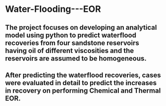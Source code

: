 # Water-Flooding---EOR
## The project focuses on developing an analytical model using python to predict waterflood recoveries from four sandstone reservoirs having oil of different viscosities and the reservoirs are assumed to be homogeneous. 
## After predicting the waterflood recoveries, cases were evaluated in detail to predict the increases in recovery on performing Chemical and Thermal EOR.
